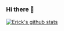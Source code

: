 ### Hi there 👋

<!--
**erickTornero/erickTornero** is a ✨ _special_ ✨ repository because its `README.md` (this file) appears on your GitHub profile.

Here are some ideas to get you started:

- 🔭 I’m currently working on ...
- 🌱 I’m currently learning ...
- 👯 I’m looking to collaborate on ...
- 🤔 I’m looking for help with ...
- 💬 Ask me about ...
- 📫 How to reach me: ...
- 😄 Pronouns: ...
- ⚡ Fun fact: ...
-->

[![Erick's github stats](https://github-readme-stats.vercel.app/api?username=erickTornero)](https://github.com/anuraghazra/github-readme-stats)

<!--<a href="https://github.com/anuraghazra/github-readme-stats">
  <img align="left" src="https://github-readme-stats.vercel.app/api?username=erickTornero&count_private=true&show_icons=true" />
</a>
<a href="https://github.com/anuraghazra/github-readme-stats">
  <img align="left" src="https://github-readme-stats.vercel.app/api/top-langs/?username=erickTornero" />
</a>
-->
